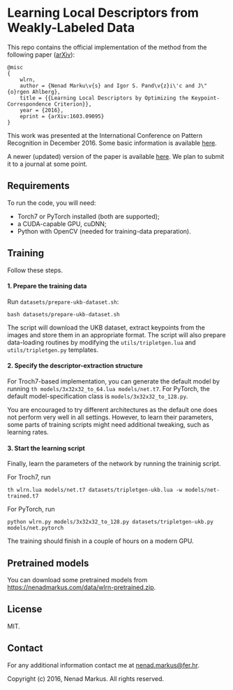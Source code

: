 # Learning Local Descriptors from Weakly-Labeled Data

This repo contains the official implementation of the method from the following paper ([arXiv](https://arxiv.org/abs/1603.09095)):

```
@misc
{
	wlrn,
	author = {Nenad Marku\v{s} and Igor S. Pand\v{z}i\'c and J\"{o}rgen Ahlberg},
	title = {{Learning Local Descriptors by Optimizing the Keypoint-Correspondence Criterion}},
	year = {2016},
	eprint = {arXiv:1603.09095}
}
```

This work was presented at the International Conference on Pattern Recognition in December 2016.
Some basic information is available [here](INFO.md).

A newer (updated) version of the paper is available [here](http://hotlab.fer.hr/_download/repository/wlrn.pdf).
We plan to submit it to a journal at some point.

## Requirements

To run the code, you will need:

* Torch7 or PyTorch installed (both are supported);
* a CUDA-capable GPU, cuDNN;
* Python with OpenCV (needed for training-data preparation).

## Training

Follow these steps.

#### 1. Prepare the training data

Run `datasets/prepare-ukb-dataset.sh`:

	bash datasets/prepare-ukb-dataset.sh

The script will download the UKB dataset, extract keypoints from the images and store them in an appropriate format.
The script will also prepare data-loading routines by modifying the `utils/tripletgen.lua` and `utils/tripletgen.py` templates.

#### 2. Specify the descriptor-extraction structure

For Troch7-based implementation, you can generate the default model by running `th models/3x32x32_to_64.lua models/net.t7`.
For PyTorch, the default model-specification class is `models/3x32x32_to_128.py`.

You are encouraged to try different architectures as the default one does not perform very well in all settings.
However, to learn their parameters, some parts of training scripts might need additional tweaking, such as learning rates.

#### 3. Start the learning script

Finally, learn the parameters of the network by running the traininig script.

For Troch7, run

	th wlrn.lua models/net.t7 datasets/tripletgen-ukb.lua -w models/net-trained.t7

For PyTorch, run

	python wlrn.py models/3x32x32_to_128.py datasets/tripletgen-ukb.py models/net.pytorch

The training should finish in a couple of hours on a modern GPU.

## Pretrained models

You can download some pretrained models from <https://nenadmarkus.com/data/wlrn-pretrained.zip>.

## License

MIT.

## Contact

For any additional information contact me at <nenad.markus@fer.hr>.

Copyright (c) 2016, Nenad Markus. All rights reserved.